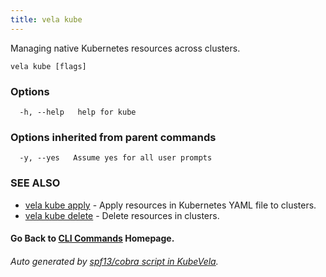 ```yaml
---
title: vela kube
---
```


Managing native Kubernetes resources across clusters.

```
vela kube [flags]
```

### Options

```
  -h, --help   help for kube
```

### Options inherited from parent commands

```
  -y, --yes   Assume yes for all user prompts
```

### SEE ALSO


* [vela kube apply](vela_kube_apply.md)	 - Apply resources in Kubernetes YAML file to clusters.
* [vela kube delete](vela_kube_delete.md)	 - Delete resources in clusters.

#### Go Back to [CLI Commands](vela.md) Homepage.


###### Auto generated by [spf13/cobra script in KubeVela](https://github.com/kubevela/kubevela/tree/master/hack/docgen).
